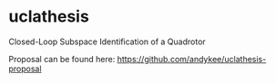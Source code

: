 uclathesis
==========

Closed-Loop Subspace Identification of a Quadrotor

Proposal can be found here: https://github.com/andykee/uclathesis-proposal
